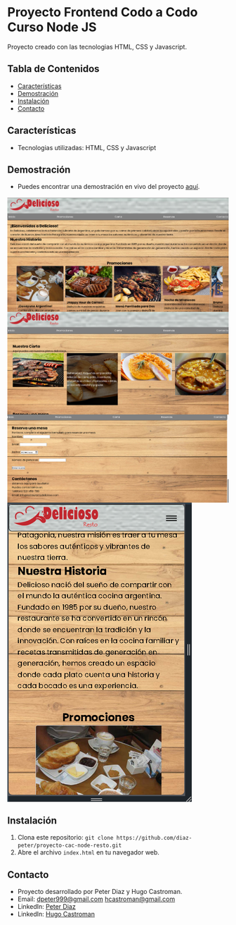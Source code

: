 # Proyecto Frontend Codo a Codo Curso Node JS

Proyecto creado con las tecnologias HTML, CSS y Javascript.

## Tabla de Contenidos

- [Características](#características)
- [Demostración](#demostración)
- [Instalación](#instalación)
- [Contacto](#contacto)

## Características

- Tecnologias utilizadas: HTML, CSS y Javascript

## Demostración

- Puedes encontrar una demostración en vivo del proyecto [aquí](https://diaz-peter.github.io/proyecto-cac-node-resto/).

<img align="center" title="img1" alt="img1" src="https://github.com/diaz-peter/proyecto-cac-node-resto/blob/main/IMAGENES/img1.png">

<img align="center" title="img2" alt="img2" src="https://github.com/diaz-peter/proyecto-cac-node-resto/blob/main/IMAGENES/img2.png">

<img align="center" title="img3" alt="img3" src="https://github.com/diaz-peter/proyecto-cac-node-resto/blob/main/IMAGENES/img3.png">

<img align="center" title="img4" alt="img4" src="https://github.com/diaz-peter/proyecto-cac-node-resto/blob/main/IMAGENES/img4.png">


## Instalación

1. Clona este repositorio: `git clone https://github.com/diaz-peter/proyecto-cac-node-resto.git`
2. Abre el archivo `index.html` en tu navegador web.

## Contacto

- Proyecto desarrollado por Peter Diaz y Hugo Castroman. 
- Email: dpeter999@gmail.com hcastroman@gmail.com
- LinkedIn: [Peter Diaz](https://www.linkedin.com/in/diaz-peter/)
- LinkedIn: [Hugo Castroman](https://www.linkedin.com/in/hugo-ariel-castroman/)





